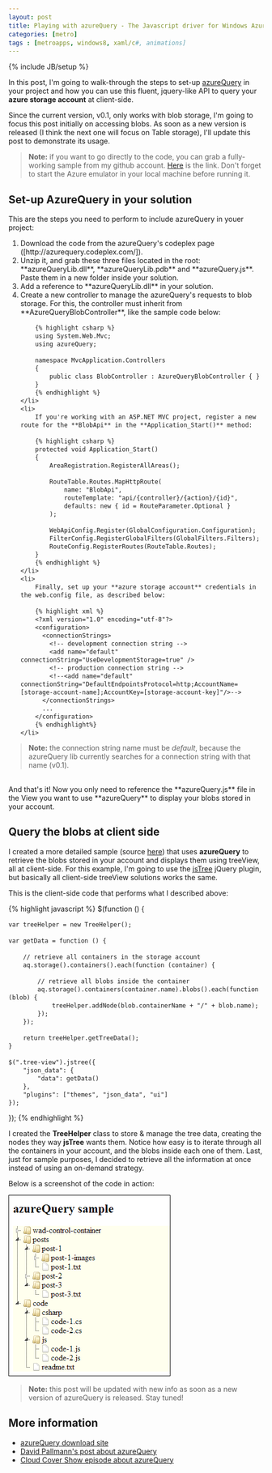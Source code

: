 ```yaml
---
layout: post
title: Playing with azureQuery - The Javascript driver for Windows Azure
categories: [metro]
tags : [metroapps, windows8, xaml/c#, animations]
---
```


{% include JB/setup %}

In this post, I'm going to walk-through the steps to set-up [azureQuery](http://azurequery.codeplex.com/) in your project and how you can use this fluent, jquery-like API to query your **azure storage account** at client-side.

Since the current version, v0.1, only works with blob storage, I'm going to focus this post initially on accessing blobs. As soon as a new version is released (I think the next one will focus on Table storage), I'll update this post to demonstrate its usage.

> **Note:** if you want to go directly to the code, you can grab a fully-working sample from my github account. [Here](https://github.com/nanovazquez/azure-query-sample) is the link. Don't forget to start the Azure emulator in your local machine before running it.

## Set-up AzureQuery in your solution

This are the steps you need to perform to include azureQuery in youer project:

<ol>
    <li>
        Download the code from the azureQuery's codeplex page ([http://azurequery.codeplex.com/]). 
    </li>
    <li>
        Unzip it, and grab these three files located in the root: **azureQueryLib.dll**, **azureQueryLib.pdb** and **azureQuery.js**. Paste them in a new folder inside your solution.
    </li>
    <li>
        Add a reference to **azureQueryLib.dll** in your solution.
    </li>
    <li>
        Create a new controller to manage the azureQuery's requests to blob storage. For this, the controller must inherit from **AzureQueryBlobController**, like the sample code below:

        {% highlight csharp %}
        using System.Web.Mvc;
        using azureQuery;

        namespace MvcApplication.Controllers
        {
            public class BlobController : AzureQueryBlobController { }
        }
        {% endhighlight %}
    </li>
    <li>
        If you're working with an ASP.NET MVC project, register a new route for the **BlobApi** in the **Application_Start()** method:

        {% highlight csharp %}
        protected void Application_Start()
        {
            AreaRegistration.RegisterAllAreas();

            RouteTable.Routes.MapHttpRoute(
                name: "BlobApi",
                routeTemplate: "api/{controller}/{action}/{id}",
                defaults: new { id = RouteParameter.Optional }
            );

            WebApiConfig.Register(GlobalConfiguration.Configuration);
            FilterConfig.RegisterGlobalFilters(GlobalFilters.Filters);
            RouteConfig.RegisterRoutes(RouteTable.Routes);
        }
        {% endhighlight %}
    </li>
    <li>
        Finally, set up your **azure storage account** credentials in the web.config file, as described below:

        {% highlight xml %}
        <?xml version="1.0" encoding="utf-8"?>
        <configuration>
          <connectionStrings>
            <!-- development connection string -->
            <add name="default" connectionString="UseDevelopmentStorage=true" />
            <!-- production connection string -->
            <!--<add name="default" connectionString="DefaultEndpointsProtocol=http;AccountName=[storage-account-name];AccountKey=[storage-account-key]"/>-->
          </connectionStrings>
          ...
        </configuration>
        {% endhighlight%}
    </li>
</ol>

> **Note:** the connection string name must be *default*, because the azureQuery lib currently searches for a connection string with that name (v0.1).

<br />
And that's it! Now you only need to reference the **azureQuery.js** file in the View you want to use **azureQuery** to display your blobs stored in your account.

## Query the blobs at client side

I created a more detailed sample (source [here](https://github.com/nanovazquez/azure-query-sample)) that uses **azureQuery** to retrieve the blobs stored in your account and displays them using treeView, all at client-side. For this example, I'm going to use the [jsTree](http://www.jstree.com/) jQuery plugin, but basically all client-side treeView solutions works the same.

This is the client-side code that performs what I described above:

{% highlight javascript %}
$(function () {

    var treeHelper = new TreeHelper();

    var getData = function () {

        // retrieve all containers in the storage account
        aq.storage().containers().each(function (container) {

            // retrieve all blobs inside the container
            aq.storage().containers(container.name).blobs().each(function (blob) {
                treeHelper.addNode(blob.containerName + "/" + blob.name);
            });
        });

        return treeHelper.getTreeData();
    }

    $(".tree-view").jstree({
        "json_data": {
            "data": getData()
        },
        "plugins": ["themes", "json_data", "ui"]
    });
});
{% endhighlight %}

I created the **TreeHelper** class to store & manage the tree data, creating the nodes they way **jsTree** wants them. Notice how easy is to iterate through all the containers in your account, and the blobs inside each one of them. Last, just for sample purposes, I decided to retrieve all the information at once instead of using an on-demand strategy. 

Below is a screenshot of the code in action:

![](https://github.com/nanovazquez/nanovazquez.github.com/raw/master/_posts/playing-with-azure-query/blob-storage-jstree.png)

> **Note:** this post will be updated with new info as soon as a new version of azureQuery is released. Stay tuned!

## More information

* [azureQuery download site](http://azurequery.codeplex.com/)
* [David Pallmann's post about azureQuery](http://davidpallmann.blogspot.com.ar/2012/07/introducing-azurequery-javascript.html)
* [Cloud Cover Show episode about azureQuery](http://channel9.msdn.com/Shows/Web+Camps+TV/David-Pallmann-Demonstrates-azureQuery)